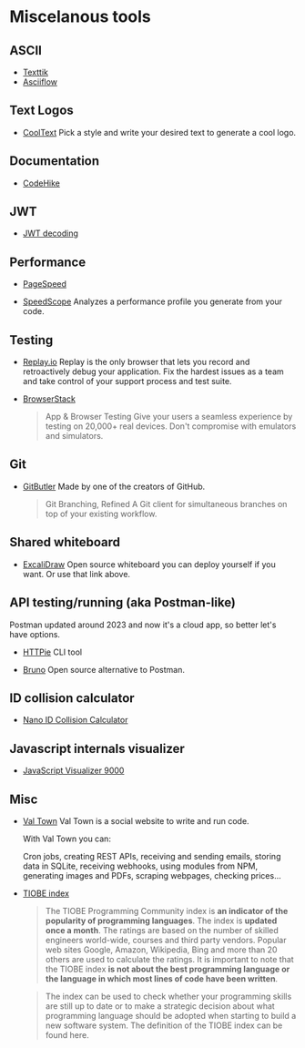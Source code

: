 # Miscelanous tools

## ASCII

- [Texttik](https://textik.com/)
- [Asciiflow](https://asciiflow.com/)

## Text Logos

- [CoolText](https://cooltext.com/)
  Pick a style and write your desired text to generate a cool logo.

## Documentation

- [CodeHike](https://github.com/code-hike/codehike)

## JWT

- [JWT decoding](https://jwt.io/)

## Performance

- [PageSpeed](https://pagespeed.web.dev/)

- [SpeedScope](https://www.speedscope.app/)
  Analyzes a performance profile you generate from your code.

## Testing

- [Replay.io](https://www.replay.io/)
  Replay is the only browser that lets you record and retroactively debug your application. Fix the hardest issues as a team and take control of your support process and test suite.

- [BrowserStack](https://www.browserstack.com/)
  > App & Browser Testing
  > Give your users a seamless experience by testing on 20,000+ real devices.
  > Don't compromise with emulators and simulators.

## Git

- [GitButler](https://gitbutler.com/)
  Made by one of the creators of GitHub.

  > Git Branching, Refined
  > A Git client for simultaneous branches on top of your existing workflow.

## Shared whiteboard

- [ExcaliDraw](https://excalidraw.com/)
  Open source whiteboard you can deploy yourself if you want. Or use that link above.

## API testing/running (aka Postman-like)

Postman updated around 2023 and now it's a cloud app, so better let's have options.

- [HTTPie](https://httpie.io/)
  CLI tool

- [Bruno](https://usebruno.com/)
  Open source alternative to Postman.

## ID collision calculator

- [Nano ID Collision Calculator](https://zelark.github.io/nano-id-cc/)

## Javascript internals visualizer

- [JavaScript Visualizer 9000](https://www.jsv9000.app/)

## Misc

- [Val Town](https://www.val.town/)
  Val Town is a social website to write and run code.

  With Val Town you can:

  Cron jobs, creating REST APIs, receiving and sending emails, storing data in SQLite, receiving webhooks, using modules from NPM, generating images and PDFs, scraping webpages, checking prices…

- [TIOBE index](https://www.tiobe.com/tiobe-index/)
  > The TIOBE Programming Community index is **an indicator of the popularity of programming languages**. The index is **updated once a month**. The ratings are based on the number of skilled engineers world-wide, courses and third party vendors. Popular web sites Google, Amazon, Wikipedia, Bing and more than 20 others are used to calculate the ratings. It is important to note that the TIOBE index **is not about the best programming language or the language in which most lines of code have been written**.

  > The index can be used to check whether your programming skills are still up to date or to make a strategic decision about what programming language should be adopted when starting to build a new software system. The definition of the TIOBE index can be found here.
